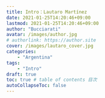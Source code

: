 ```yaml
---
title: Intro：Lautaro Martínez
date: 2021-01-25T14:20:46+09:00
lastmod: 2021-01-25T14:20:46+09:00
author: "Bucciarati"
avatar: /images/author.jpg
# authorlink: https://author.site
cover: /images/lautaro_cover.jpg
categories:
    - "Argentina"
tags: 
    - "Intro"
draft: true
toc: true # table of contents 目次
autoCollapseToc: false
---
```


